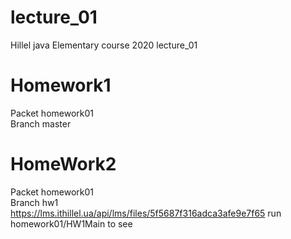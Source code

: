 # lecture_01
Hillel java Elementary course 2020 lecture_01
# Homework1
Packet homework01  
Branch master  

# HomeWork2
Packet homework01  
Branch hw1  
https://lms.ithillel.ua/api/lms/files/5f5687f316adca3afe9e7f65
run homework01/HW1Main to see


